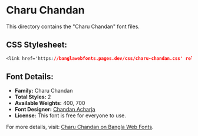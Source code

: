 # Charu Chandan

This directory contains the "Charu Chandan" font files.

## CSS Stylesheet:
```css
<link href='https://banglawebfonts.pages.dev/css/charu-chandan.css' rel='stylesheet'>
```

## Font Details:
- **Family:** Charu Chandan
- **Total Styles:** 2
- **Available Weights:** 400, 700
- **Font Designer:** [Chandan Acharja](https://charuchandan.wordpress.com/)
- **License:** This font is free for everyone to use.

For more details, visit: [Charu Chandan on Bangla Web Fonts](https://banglawebfonts.pages.dev/charu-chandan/#about).